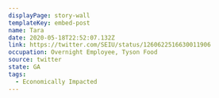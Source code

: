 ```yaml
---
displayPage: story-wall
templateKey: embed-post
name: Tara
date: 2020-05-18T22:52:07.132Z
link: https://twitter.com/SEIU/status/1260622516630011906
occupation: Overnight Employee, Tyson Food
source: twitter
state: GA
tags:
  - Economically Impacted
---
```

